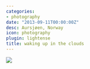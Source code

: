 ```yaml
---
categories:
- photography
date: "2013-09-11T00:00:00Z"
desc: Aursjøen, Norway
icon: photography
plugin: lightense
title: waking up in the clouds
---
```


<img src="/img/photography/norway-morning-lake.jpg" data-action="zoom" />
